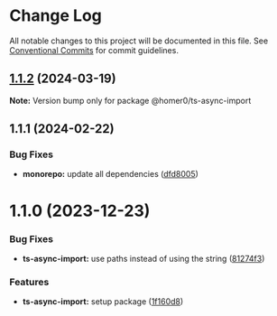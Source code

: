 # Change Log

All notable changes to this project will be documented in this file.
See [Conventional Commits](https://conventionalcommits.org) for commit guidelines.

## [1.1.2](https://github.com/homer0/packages/compare/@homer0/ts-async-import@1.1.1...@homer0/ts-async-import@1.1.2) (2024-03-19)

**Note:** Version bump only for package @homer0/ts-async-import

## 1.1.1 (2024-02-22)

### Bug Fixes

- **monorepo:** update all dependencies ([dfd8005](https://github.com/homer0/packages/commit/dfd80057bf5a5259d0324ca5eecf6e42a58db817))

# 1.1.0 (2023-12-23)

### Bug Fixes

- **ts-async-import:** use paths instead of using the string ([81274f3](https://github.com/homer0/packages/commit/81274f356bf8bac58d6e97d77f63304fdcc95fc5))

### Features

- **ts-async-import:** setup package ([1f160d8](https://github.com/homer0/packages/commit/1f160d83207d6c539506bf75146ec745c8a52cc2))
